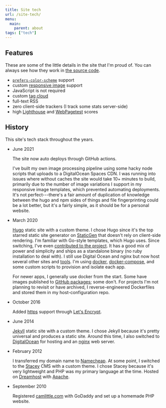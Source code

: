 ```yaml
---
title: Site tech
url: /site-tech/
menu: 
  main:
    parent: about
tags: ["tech"]
---
```


## Features

These are some of the little details in the site that I'm proud of. You can always see how they work in [the source code](https://github.com/apexskier/camlittle.com).

- [`prefers-color-scheme`](https://developer.mozilla.org/en-US/docs/Web/CSS/@media/prefers-color-scheme) support
- custom [responsive image](https://developer.mozilla.org/en-US/docs/Learn/HTML/Multimedia_and_embedding/Responsive_images) support
- JavaScript is not required <!-- - easter egg -->
- custom [tag cloud](/tags/)
- full-text RSS
- zero client-side trackers (I track some stats server-side)
- high [Lighthouse](https://developers.google.com/web/tools/lighthouse) and [WebPagetest](https://www.webpagetest.org) scores

## History

This site's tech stack throughout the years.

* June 2021

  The site now auto deploys through GitHub actions.

  I've built my own image processing pipeline using some hacky node scripts that
  uploads to a DigitalOcean Spaces CDN. I was running into issues where without
  caches the site would take 10+ minutes to build, primarily due to the number
  of image variations I support in my responsive image templates, which
  prevented automating deployments. It's not perfect---there's a fair amount of
  duplication of knowledge between the hugo and npm sides of things and file
  fingerprinting could be a lot better, but it's a fairly simple, as it should
  be for a personal website.

* March 2020

  [Hugo](https://gohugo.io) static site with a custom theme. I chose Hugo since
  it's the top starred static site generator on
  [StaticGen](https://www.staticgen.com) that doesn't rely on client-side rendering.
  I'm familiar with Go-style templates, which Hugo uses. Since switching, I've
  even [contributed to the project](https://github.com/gohugoio/hugo/commits?author=apexskier).
  It has a good mix of power and simplicity and ships as a standalone
  binary (no ruby installation to deal with). I still use Digital Ocean and
  nginx but now host several other sites and [tools](/apps).
  I'm using [docker](https://www.docker.com),
  [docker-compose](https://docs.docker.com/compose/), and some custom scripts
  to provision and isolate each app.

  For newer apps, I generally use docker from the start. Some have
  images published to [GitHub packages](https://github.com/features/packages);
  some don't. For projects I'm not planning to revisit or have
  archived, I reverse-engineered Dockerfiles and stored them in my
  host-configuration repo.

* October 2016

  Added [https](https://crt.sh/?caid=16418) support through [Let's
  Encrypt](https://letsencrypt.org/).

* June 2014
  
  [Jekyll](https://jekyllrb.com) static site with a custom theme. I chose Jekyll
  because it's pretty universal and produces a static site. Around this time, I
  also switched to [DigitalOcean](https://www.digitalocean.com) for hosting and
  an [nginx](https://docs.nginx.com/nginx/admin-guide/installing-nginx/installing-nginx-open-source/) web server.
  
* February 2012

  I transferred my domain name to [Namecheap](https://namecheap.com). At some
  point, I switched to the [Stacey](https://github.com/kolber/stacey) CMS with a custom
  theme. I chose Stacey because it's very lightweight and PHP was my primary language
  at the time. Hosted on 
  [Dreamhost](https://www.dreamhost.com) with [Apache](https://httpd.apache.org).

* September 2010

  Registered [camlittle.com](https://camlittle.com) with GoDaddy and set up a
  homemade PHP website.


